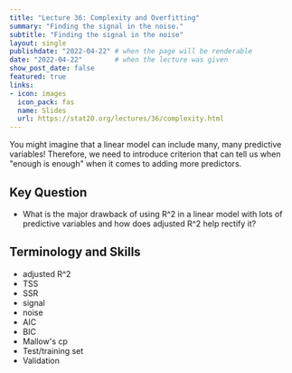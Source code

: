 ```yaml
---
title: "Lecture 36: Complexity and Overfitting"
summary: "Finding the signal in the noise."
subtitle: "Finding the signal in the noise"
layout: single
publishdate: "2022-04-22" # when the page will be renderable
date: "2022-04-22"        # when the lecture was given
show_post_date: false
featured: true
links:
- icon: images
  icon_pack: fas
  name: Slides
  url: https://stat20.org/lectures/36/complexity.html
---
```


You might imagine that a linear model can include many, many predictive variables! Therefore, we need to introduce criterion that can tell us when "enough is enough" when it comes to adding more predictors. 

## Key Question

- What is the major drawback of using R^2 in a linear model with lots of predictive variables and how does adjusted R^2 help rectify it?

## Terminology and Skills

- adjusted R^2
- TSS
- SSR
- signal
- noise
- AIC
- BIC
- Mallow's cp
- Test/training set
- Validation